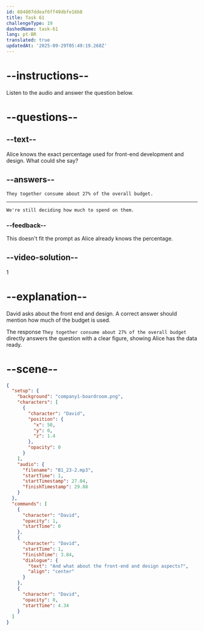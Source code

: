 ```yaml
---
id: 684807ddeaf6ff49dbfe16b8
title: Task 61
challengeType: 19
dashedName: task-61
lang: pt-BR
translated: true
updatedAt: '2025-09-29T05:49:19.268Z'
---
```


<!-- (audio) David: And what about the front-end and design aspects? -->

<!-- SPEAKING -->

# --instructions--

Listen to the audio and answer the question below.

# --questions--

## --text--

Alice knows the exact percentage used for front-end development and design. What could she say?

## --answers--

`They together consume about 27% of the overall budget.`

---

`We're still deciding how much to spend on them.`

### --feedback--

This doesn't fit the prompt as Alice already knows the percentage.

## --video-solution--

1

# --explanation--

David asks about the front end and design. A correct answer should mention how much of the budget is used.

The response `They together consume about 27% of the overall budget` directly answers the question with a clear figure, showing Alice has the data ready.

# --scene--

```json
{
  "setup": {
    "background": "company1-boardroom.png",
    "characters": [
      {
        "character": "David",
        "position": {
          "x": 50,
          "y": 0,
          "z": 1.4
        },
        "opacity": 0
      }
    ],
    "audio": {
      "filename": "B1_23-2.mp3",
      "startTime": 1,
      "startTimestamp": 27.04,
      "finishTimestamp": 29.88
    }
  },
  "commands": [
    {
      "character": "David",
      "opacity": 1,
      "startTime": 0
    },
    {
      "character": "David",
      "startTime": 1,
      "finishTime": 3.84,
      "dialogue": {
        "text": "And what about the front-end and design aspects?",
        "align": "center"
      }
    },
    {
      "character": "David",
      "opacity": 0,
      "startTime": 4.34
    }
  ]
}
```
